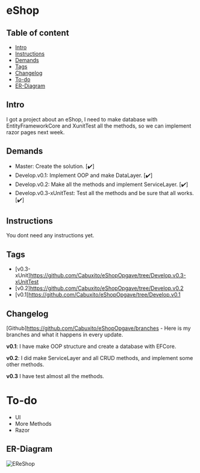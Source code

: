 # eShop
## Table of content

* [Intro](#Intro)
* [Instructions](#Instructions)
* [Demands](#Demands)
* [Tags](#Tags)
* [Changelog](#Changelog)
* [To-do](#To-do)
* [ER-Diagram](#ER-Diagram)

## Intro

I got a project about an eShop, I need to make database with EntityFrameworkCore and XunitTest all the methods, so we can implement razor pages next week.

## Demands 

<ul>
  <li> Master: Create the solution. [✔️]</li> 
  <li> Develop.v0.1: Implement OOP and make DataLayer. [✔️]</li> 
  <li> Develop.v0.2: Make all the methods and implement ServiceLayer. [✔️]</li>
  <li> Develop.v0.3-xUnitTest: Test all the methods and be sure that all works. [✔️]</li>
</ul>

## Instructions

You dont need any instructions yet.

## Tags


* [v0.3-xUnit]https://github.com/Cabuxito/eShopOpgave/tree/Develop.v0.3-xUnitTest
* [v0.2]https://github.com/Cabuxito/eShopOpgave/tree/Develop.v0.2
* [v0.1]https://github.com/Cabuxito/eShopOpgave/tree/Develop.v0.1

## Changelog

[Github]https://github.com/Cabuxito/eShopOpgave/branches - Here is my branches and what it happens in every update.

**v0.1**:
I have make OOP structure and create a database with EFCore.

**v0.2**:
I did make ServiceLayer and all CRUD methods, and implement some other methods.

**v0.3**
I have test almost all the methods.



# To-do
* UI
* More Methods
* Razor


## ER-Diagram

![EReShop](https://user-images.githubusercontent.com/89253662/232865621-2eb3a124-3cd4-461f-be49-13de25a9182c.PNG)


